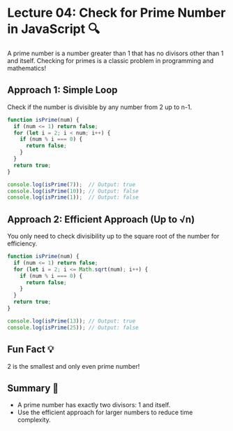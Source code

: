# Lecture 04: Check for Prime Number in JavaScript 🔍

A prime number is a number greater than 1 that has no divisors other than 1 and itself. Checking for primes is a classic problem in programming and mathematics!

## Approach 1: Simple Loop

Check if the number is divisible by any number from 2 up to n-1.

```javascript
function isPrime(num) {
  if (num <= 1) return false;
  for (let i = 2; i < num; i++) {
    if (num % i === 0) {
      return false;
    }
  }
  return true;
}

console.log(isPrime(7));  // Output: true
console.log(isPrime(10)); // Output: false
console.log(isPrime(1));  // Output: false
```

## Approach 2: Efficient Approach (Up to √n)

You only need to check divisibility up to the square root of the number for efficiency.

```javascript
function isPrime(num) {
  if (num <= 1) return false;
  for (let i = 2; i <= Math.sqrt(num); i++) {
    if (num % i === 0) {
      return false;
    }
  }
  return true;
}

console.log(isPrime(13)); // Output: true
console.log(isPrime(25)); // Output: false
```

## Fun Fact 💡

2 is the smallest and only even prime number!

## Summary 🎉

- A prime number has exactly two divisors: 1 and itself.
- Use the efficient approach for larger numbers to reduce time complexity.